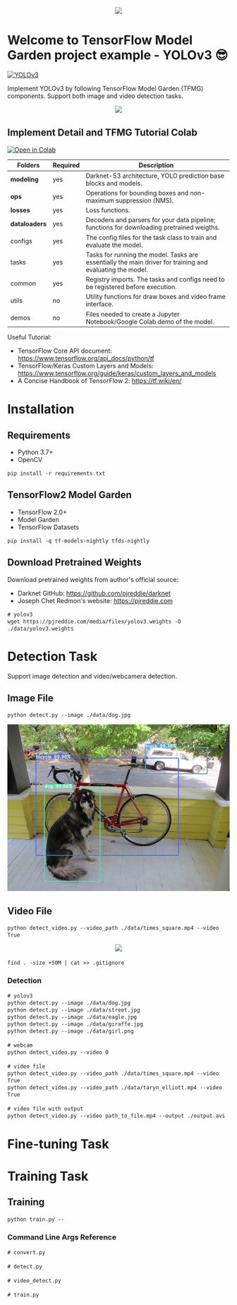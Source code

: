 <p align="center">
    <img src="https://raw.githubusercontent.com/tf-models/readthedocs/main/official/projects/yolo3/assets/project_logo.png">
</p>

# Welcome to TensorFlow Model Garden project example - YOLOv3 :sunglasses:

[![YOLOv3](http://img.shields.io/badge/Paper-arXiv.1804.02767-B3181B?logo=arXiv)](https://arxiv.org/abs/1804.02767)


Implement YOLOv3 by following TensorFlow Model Garden (TFMG) components. Support both image and video detection tasks. 

<p align="center">
    <img src="https://raw.githubusercontent.com/tf-models/readthedocs/main/official/projects/yolo3/assets/video_times_square.gif">
</p>

## Implement Detail and TFMG Tutorial Colab
<a href="https://githubtocolab.com/tf-models/readthedocs/blob/main/TFMG_Project_Tutorial_(v6).ipynb" target="_parent"><img src="https://colab.research.google.com/assets/colab-badge.svg" alt="Open in Colab"/></a>


| Folders      | Required | Description             |
|-------------|----------|-------------------------------------------|
| **modeling** | yes      | Darknet-53 architecture, YOLO prediction base blocks and models.     |
| **ops**     | yes      | Operations for bounding boxes and non-maximum suppression (NMS).    |
| **losses**      | yes      | Loss functions.    |
| **dataloaders** | yes      | Decoders and parsers for your data pipeline; functions for downloading pretrained weigths.     |
| configs     | yes      | The  config  files for the task class to train and evaluate the model.      |
| tasks       | yes      | Tasks for running the model. Tasks are essentially the main driver for training and evaluating the model.     |
| common      | yes      | Registry imports. The tasks and configs need to be registered before execution.     |
| utils       | no       | Utility functions for draw boxes and video frame interface. |
| demos       | no       | Files needed to create a Jupyter Notebook/Google Colab demo of the model. |

Useful Tutorial:

- TensorFlow Core API document: https://www.tensorflow.org/api_docs/python/tf
- TensorFlow/Keras Custom Layers and Models: https://www.tensorflow.org/guide/keras/custom_layers_and_models
- A Concise Handbook of TensorFlow 2: https://tf.wiki/en/


# Installation

## Requirements

- Python 3.7+
- OpenCV 

```
pip install -r requirements.txt
```

## TensorFlow2 Model Garden 

- TensorFlow 2.0+
- Model Garden
- TensorFlow Datasets


```
pip install -q tf-models-nightly tfds-nightly
```

## Download Pretrained Weights

Download pretrained weights from author's official source: 

- Darknet GitHub: https://github.com/pjreddie/darknet
- Joseph Chet Redmon's website: https://pjreddie.com

```
# yolov3
wget https://pjreddie.com/media/files/yolov3.weights -O ./data/yolov3.weights
```


# Detection Task

Support image detection and video/webcamera detection. 

## Image File

```
python detect.py --image ./data/dog.jpg 
```

<p align="center">
    <img src="outputs/output_dog.jpg">
</p>

## Video File 

```
python detect_video.py --video_path ./data/times_square.mp4 --video True
```

<p align="center">
    <img src="https://raw.githubusercontent.com/tf-models/readthedocs/main/official/projects/yolo3/assets/video_times_square.gif">
</p>


```
find . -size +50M | cat >> .gitignore
```

### Detection

```
# yolov3
python detect.py --image ./data/dog.jpg  
python detect.py --image ./data/street.jpg  
python detect.py --image ./data/eagle.jpg  
python detect.py --image ./data/giraffe.jpg 
python detect.py --image ./data/girl.png

# webcam
python detect_video.py --video 0

# video file
python detect_video.py --video_path ./data/times_square.mp4 --video True
python detect_video.py --video_path ./data/taryn_elliott.mp4 --video True

# video file with output
python detect_video.py --video path_to_file.mp4 --output ./output.avi
```

# Fine-tuning Task



# Training Task
## Training

```
python train.py --
```

### Command Line Args Reference

```
# convert.py

# detect.py

# video_detect.py

# train.py


```
